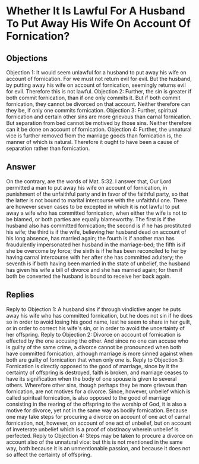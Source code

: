 # Whether It Is Lawful For A Husband To Put Away His Wife On Account Of Fornication?
## Objections
Objection 1: It would seem unlawful for a husband to put away his wife on account of fornication. For we must not return evil for evil. But the husband, by putting away his wife on account of fornication, seemingly returns evil for evil. Therefore this is not lawful.
Objection 2: Further, the sin is greater if both commit fornication, than if one only commits it. But if both commit fornication, they cannot be divorced on that account. Neither therefore can they be, if only one commits fornication.
Objection 3: Further, spiritual fornication and certain other sins are more grievous than carnal fornication. But separation from bed cannot be motived by those sins. Neither therefore can it be done on account of fornication.
Objection 4: Further, the unnatural vice is further removed from the marriage goods than fornication is, the manner of which is natural. Therefore it ought to have been a cause of separation rather than fornication.
## Answer
On the contrary, are the words of Mat. 5:32.
I answer that, Our Lord permitted a man to put away his wife on account of fornication, in punishment of the unfaithful party and in favor of the faithful party, so that the latter is not bound to marital intercourse with the unfaithful one. There are however seven cases to be excepted in which it is not lawful to put away a wife who has committed fornication, when either the wife is not to be blamed, or both parties are equally blameworthy. The first is if the husband also has committed fornication; the second is if he has prostituted his wife; the third is if the wife, believing her husband dead on account of his long absence, has married again; the fourth is if another man has fraudulently impersonated her husband in the marriage-bed; the fifth is if she be overcome by force; the sixth is if he has been reconciled to her by having carnal intercourse with her after she has committed adultery; the seventh is if both having been married in the state of unbelief, the husband has given his wife a bill of divorce and she has married again; for then if both be converted the husband is bound to receive her back again.
## Replies
Reply to Objection 1: A husband sins if through vindictive anger he puts away his wife who has committed fornication, but he does not sin if he does so in order to avoid losing his good name, lest he seem to share in her guilt, or in order to correct his wife's sin, or in order to avoid the uncertainty of her offspring.
Reply to Objection 2: Divorce on account of fornication is effected by the one accusing the other. And since no one can accuse who is guilty of the same crime, a divorce cannot be pronounced when both have committed fornication, although marriage is more sinned against when both are guilty of fornication that when only one is.
Reply to Objection 3: Fornication is directly opposed to the good of marriage, since by it the certainty of offspring is destroyed, faith is broken, and marriage ceases to have its signification when the body of one spouse is given to several others. Wherefore other sins, though perhaps they be more grievous than fornication, are not motives for a divorce. Since, however, unbelief which is called spiritual fornication, is also opposed to the good of marriage consisting in the rearing of the offspring to the worship of God, it is also a motive for divorce, yet not in the same way as bodily fornication. Because one may take steps for procuring a divorce on account of one act of carnal fornication, not, however, on account of one act of unbelief, but on account of inveterate unbelief which is a proof of obstinacy wherein unbelief is perfected.
Reply to Objection 4: Steps may be taken to procure a divorce on account also of the unnatural vice: but this is not mentioned in the same way, both because it is an unmentionable passion, and because it does not so affect the certainty of offspring.